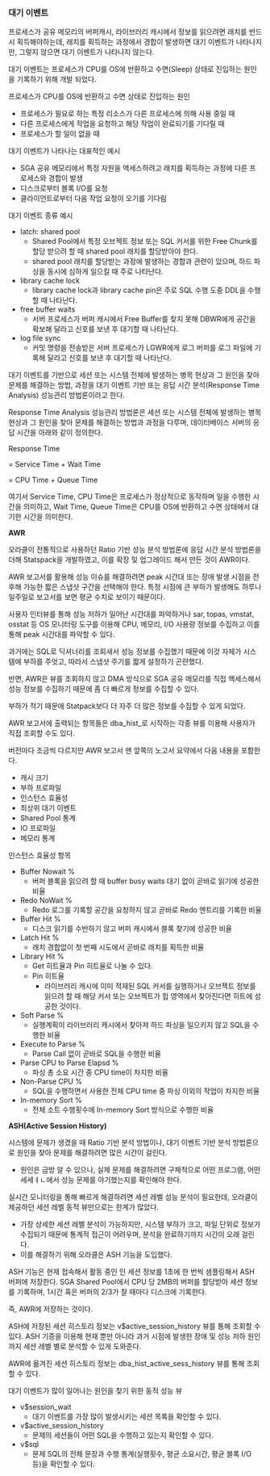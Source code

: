 ### 대기 이벤트

프로세스가 공유 메모리의 버퍼캐시, 라이브러리 캐시에서 정보를 읽으려면 래치를 반드시 획득해야하는데, 래치를 획득하는 과정에서 경합이 발생하면 대기 이벤트가 나타나지만, 그렇지 않으면 대기 이벤트가 나타나지 않는다.

대기 이벤트는 프로세스가 CPU를 OS에 반환하고 수면(Sleep) 상태로 진입하는 원인을 기록하기 위해 개발 되었다.

프로세스가 CPU를 OS에 반환하고 수면 상태로 진입하는 원인

- 프로세스가 필요로 하는 특정 리소스가 다른 프로세스에 의해 사용 중일 때
- 다른 프로세스에게 작업을 요청하고 해당 작업이 완료되기를 기다릴 때
- 프로세스가 할 일이 없을 때

대기 이벤트가 나타나는 대표적인 예시

- SGA 공유 메모리에서 특정 자원을 액세스하려고 래치를 획득하는 과정에 다른 프로세스와 경합이 발생
- 디스크로부터 블록 I/O를 요청
- 클라이언트로부터 다음 작업 요청이 오기를 기다림

대기 이벤트 종류 예시

- latch: shared pool
    - Shared Pool에서 특정 오브젝트 정보 또는 SQL 커서를 위한 Free Chunk를 할당 받으려 할 때 shared pool 래치를 할당받아야 한다.
    - shared pool 래치를 할당받는 과정에 발생하는 경합과 관련이 있으며, 하드 파싱을 동시에 심하게 일으킬 때 주로 나타난다.
- library cache lock
    - library cache lock과 library cache pin은 주로 SQL 수행 도중 DDL을 수행할 때 나타난다.
- free buffer waits
    - 서버 프로세스가 버퍼 캐시에서 Free Buffer를 찾지 못해 DBWR에게 공간을 확보해 달라고 신호를 보낸 후 대기할 때 나타난다.
- log file sync
    - 커밋 명령을 전송받은 서버 프로세스가 LGWR에게 로그 버퍼를 로그 파일에 기록해 달라고 신호를 보낸 후 대기할 때 나타난다.

대기 이벤트를 기반으로 세션 또는 시스템 전체에 발생하는 병목 현상과 그 원인을 찾아 문제를 해결하는 방법, 과정을 대기 이벤트 기반 또는 응답 시간 분석(Response Time Analysis) 성능관리 방법론이라고 한다.

Response Time Analysis 성능관리 방법론은 세션 또는 시스템 전체에 발생하는 병목 현상과 그 원인을 찾아 문제를 해결하는 방법과 과정을 다루며, 데이터베이스 서버의 응답 시간을 아래와 같이 정의한다.

Response Time

= Service Time + Wait Time

= CPU Time + Queue Time

여기서 Service Time, CPU Time은 프로세스가 정상적으로 동작하며 일을 수행한 시간을 의미하고, Wait Time, Queue Time은 CPU를 OS에 반환하고 수면 상태에서 대기한 시간을 의미한다.

**AWR**

오라클이 전통적으로 사용하던 Ratio 기반 성능 분석 방법론에 응답 시간 분석 방법론을 더해 Statspack을 개발하였고, 이를 확장 및 업그레이드 해서 만든 것이 AWR이다.

AWR 보고서를 활용해 성능 이슈를 해결하려면 peak 시간대 또는 장애 발생 시점을 전후해 가능한 짧은 스냅샷 구간을 선택해야 한다. 특정 시점에 큰 부하가 발생해도 하루나 일주일로 보고서를 보면 평균 수치로 보이기 때문이다.

사용자 인터뷰를 통해 성능 저하가 일어난 시간대를 파악하거나 sar, topas, vmstat, osstat 등 OS 모니터링 도구를 이용해 CPU, 메모리, I/O 사용량 정보를 수집하고 이를 통해 peak 시간대를 파악할 수 있다.

과거에는 SQL로 딕셔너리를 조회새서 성능 정보를 수집했기 때문에 이것 자체가 시스템에 부하를 주엇고, 따라서 스냅샷 주기를 짧게 설정하기 곤란했다.

반면, AWR은 뷰를 조회하지 않고 DMA 방식으로 SGA 공유 메모리를 직접 액세스해서 성능 정보를 수집하기 때문에 좀 더 빠르게 정보를 수집할 수 있다.

부하가 적기 때문에 Statpack보다 더 자주 더 많은 정보를 수집할 수 있게 되었다.

AWR 보고서에 출력되는 항목들은 dba_hist_로 시작하는 각종 뷰를 이용해 사용자가 직접 조회할 수도 있다.

버전마다 조금씩 다르지만 AWR 보고서 맨 앞쪽의 노고서 요약에서 다음 내용을 포함한다.

- 캐시 크기
- 부하 프로파일
- 인스턴스 효율성
- 최상위 대기 이벤트
- Shared Pool 통계
- IO 프로파일
- 메모리 통계

인스턴스 효율성 항목

- Buffer Nowait %
    - 버퍼 블록을 읽으려 할 때 buffer busy waits 대기 없이 곧바로 읽기에 성공한 비율
- Redo NoWait %
    - Redo 로그를 기록할 공간을 요청하지 않고 곧바로 Redo 엔트리를 기록한 비율
- Buffer Hit %
    - 디스크 읽기를 수반하기 않고 버퍼 캐시에서 블록 찾기에 성공한 비율
- Latch Hit %
    - 래치 경합없이 첫 번째 시도에서 곧바로 래치를 획득한 비율
- Library Hit %
    - Get 히트율과 Pin 히트율로 나눌 수 있다.
    - Pin 히트율
        - 라이브러리 캐시에 이미 적재된 SQL 커서를 실행하거나 오브젝트 정보를 읽으려 할 때 해당 커서 또는 오브젝트가 힙 영역에서 찾아진다면 히트에 성공한 것이다.
- Soft Parse %
    - 실행계획이 라이브러리 캐시에서 찾아져 하드 파싱을 일으키지 않고 SQL을 수행한 비율
- Execute to Parse %
    - Parse Call 없이 곧바로 SQL을 수행한 비율
- Parse CPU to Parse Elapsd %
    - 파싱 총 소요 시간 중 CPU time이 차지한 비율
- Non-Parse CPU %
    - SQL을 수행하면서 사용한 전체 CPU time 중 파싱 이외의 작업이 차지한 비율
- In-memory Sort %
    - 전체 소트 수행횟수에 In-memory Sort 방식으로 수행한 비율

**ASH(Active Session History)**

시스템에 문제가 생겼을 때 Ratio 기반 분석 방법이나, 대기 이벤트 기반 분석 방법론으로 원인을 찾아 문제를 해결하려면 많은 시간이 걸린다.

- 원인은 금방 알 수 있으나, 실제 문제를 해결하려면 구체적으로 어떤 프로그램, 어떤 세세ㅕㄴ에서 성능 문제를 야기했는지를 확인해야 한다.

실시간 모니터링을 통해 빠르게 해결하려면 세션 레벨 성능 분석이 필요한데, 오라클이 제공하던 세션 레벨 동적 뷰만으로는 한계가 많았다.

- 가장 상세한 세션 레벨 분석이 가능하지만, 시스템 부하가 크고, 파일 단위로 정보가 수집되기 때문에 통계적 접근이 어려우며, 분석을 완료하기까지 시간이 오래 걸린다.
- 이를 해결하기 위해 오라클은 ASH 기능을 도입했다.

ASH 기능은 현재 접속해서 활동 중인 인 세션 정보를 1초에 한 번씩 샘플링해서 ASH 버퍼에 저장한다. SGA Shared Pool에서 CPU 당 2MB의 버퍼를 할당받아 세션 정보를 기록하며, 1시간 혹은 버퍼의 2/3가 찰 때마다 디스크에 기록한다.

즉, AWR에 저장하는 것이다.

ASH에 저장된 세션 히스토리 정보는 v$active_session_history 뷰를 통해 조회할 수 있다. ASH 기증을 이용해 현재 뿐만 아니라 과거 시점에 발생한 장애 및 성능 저하 원인까지 세션 레벨 별로 분석할 수 있게 도와준다.

AWR에 옮겨진 세션 히스토리 정보는 dba_hist_active_sess_history 뷰를 통해 조회할 수 있다.

대기 이벤트가 많이 일어나는 원인을 찾기 위한 동적 성능 뷰

- v$session_wait
    - 대기 이벤트를 가장 많이 발생시키는 세션 목록을 확인할 수 있다.
- v$active_session_history
    - 문제의 세션들이 어떤 SQL을 수행하고 있는지 확인할 수 있다.
- v$sql
    - 문제 SQL의 전체 문장과 수행 통계(실행횟수, 평균 소요시간, 평균 블록 I/O 등)을 확인할 수 있다.